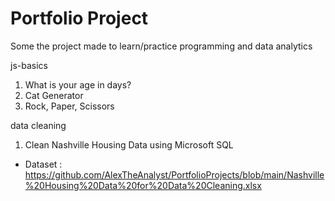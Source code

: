 # Portfolio Project

Some the project made to learn/practice programming and data analytics

js-basics
1. What is your age in days?
2. Cat Generator
3. Rock, Paper, Scissors

data cleaning
1. Clean Nashville Housing Data using Microsoft SQL
- Dataset : https://github.com/AlexTheAnalyst/PortfolioProjects/blob/main/Nashville%20Housing%20Data%20for%20Data%20Cleaning.xlsx
